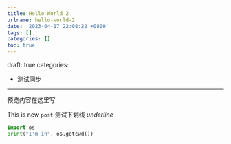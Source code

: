 ```yaml
---
title: Hello World 2
urlname: hello-world-2
date: '2023-04-17 22:08:22 +0800'
tags: []
categories: []
toc: true
---
```


draft: true
categories:

- 测试同步

---

预览内容在这里写

<!-- more -->

This is new `post`
测试下划线 _underline_

```python
import os
print("I'm in", os.getcwd())
```
